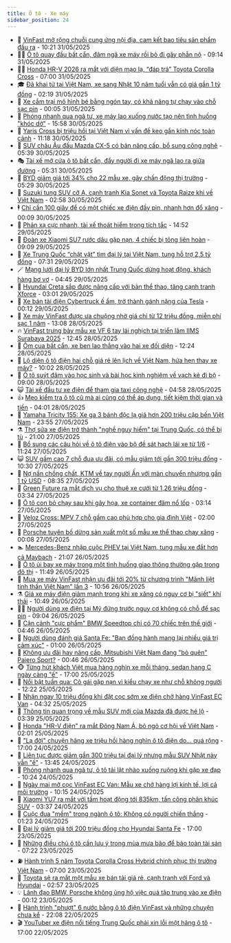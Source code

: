 ```yaml
---
title: Ô tô - Xe máy
sidebar_position: 24
---
```


<!-- dantri-o-to-xe-may:START -->
- 🤡 [VinFast mở rộng chuỗi cung ứng nội địa, cam kết bao tiêu sản phẩm đầu ra](https://dantri.com.vn/o-to-xe-may/vinfast-mo-rong-chuoi-cung-ung-noi-dia-cam-ket-bao-tieu-san-pham-dau-ra-20250531160719775.htm) - 10:21 31/05/2025
- 🧑‍💻 [Ô tô quay đầu bất cẩn, đâm ngã xe máy rồi bỏ đi gây phẫn nộ](https://dantri.com.vn/o-to-xe-may/o-to-quay-dau-bat-can-dam-nga-xe-may-roi-bo-di-gay-phan-no-20250531124301605.htm) - 09:14 31/05/2025
- 🧑‍💻 [Honda HR-V 2026 ra mắt với diện mạo lạ, “đáp trả” Toyota Corolla Cross](https://dantri.com.vn/o-to-xe-may/honda-hr-v-2026-ra-mat-voi-dien-mao-la-dap-tra-toyota-corolla-cross-20250531065144450.htm) - 07:00 31/05/2025
- 🎓 [Đã khai tử tại Việt Nam, xe sang Nhật 10 năm tuổi vẫn có giá gần 1 tỷ đồng](https://dantri.com.vn/o-to-xe-may/da-khai-tu-tai-viet-nam-xe-sang-nhat-10-nam-tuoi-van-co-gia-gan-1-ty-dong-20250529124500020.htm) - 02:19 31/05/2025
- 🌊 [Xe cắm trại mô hình bé bằng ngón tay, có khả năng tự chạy vào chỗ sạc pin](https://dantri.com.vn/o-to-xe-may/xe-cam-trai-mo-hinh-be-bang-ngon-tay-co-kha-nang-tu-chay-vao-cho-sac-pin-20250530170408422.htm) - 00:05 31/05/2025
- 🥷 [Phóng nhanh qua ngã tư, xe máy lao xuống nước tạo nên tình huống &quot;khóc dở&quot;](https://dantri.com.vn/o-to-xe-may/phong-nhanh-qua-nga-tu-xe-may-lao-xuong-nuoc-tao-nen-tinh-huong-khoc-do-20250530215324299.htm) - 15:58 30/05/2025
- 🤩 [Yaris Cross bị triệu hồi tại Việt Nam vì vấn đề keo gắn kính nóc toàn cảnh](https://dantri.com.vn/o-to-xe-may/yaris-cross-bi-trieu-hoi-tai-viet-nam-vi-van-de-keo-gan-kinh-noc-toan-canh-20250530172916407.htm) - 11:18 30/05/2025
- 🫶 [SUV châu Âu đấu Mazda CX-5 có bản nâng cấp, bổ sung công nghệ](https://dantri.com.vn/o-to-xe-may/suv-chau-au-dau-mazda-cx-5-co-ban-nang-cap-bo-sung-cong-nghe-20250530101634514.htm) - 05:39 30/05/2025
- 🎭 [Tài xế mở cửa ô tô bất cẩn, đẩy người đi xe máy ngã lao ra giữa đường](https://dantri.com.vn/o-to-xe-may/tai-xe-mo-cua-o-to-bat-can-day-nguoi-di-xe-may-nga-lao-ra-giua-duong-20250530103602238.htm) - 05:31 30/05/2025
- 🌁 [BYD giảm giá tới 34% cho 22 mẫu xe, gây chấn động thị trường](https://dantri.com.vn/o-to-xe-may/byd-giam-gia-toi-34-cho-22-mau-xe-gay-chan-dong-thi-truong-20250530094347224.htm) - 05:29 30/05/2025
- 🦩 [Suzuki tung SUV cỡ A, cạnh tranh Kia Sonet và Toyota Raize khi về Việt Nam](https://dantri.com.vn/o-to-xe-may/suzuki-tung-suv-co-a-canh-tranh-kia-sonet-va-toyota-raize-khi-ve-viet-nam-20250530095745497.htm) - 02:58 30/05/2025
- 🕴 [Chỉ cần 100 giây để có một chiếc xe điện đầy pin, nhanh hơn đổ xăng](https://dantri.com.vn/o-to-xe-may/chi-can-100-giay-de-co-mot-chiec-xe-dien-day-pin-nhanh-hon-do-xang-20250530015637544.htm) - 00:09 30/05/2025
- 🎡 [Phản xạ cực nhanh, tài xế thoát hiểm trong tích tắc](https://dantri.com.vn/o-to-xe-may/phan-xa-cuc-nhanh-tai-xe-thoat-hiem-trong-tich-tac-20250529165914075.htm) - 14:52 29/05/2025
- 📝 [Đoàn xe Xiaomi SU7 rước dâu gặp nạn, 4 chiếc bị tông liên hoàn](https://dantri.com.vn/o-to-xe-may/doan-xe-xiaomi-su7-ruoc-dau-gap-nan-4-chiec-bi-tong-lien-hoan-20250529152520006.htm) - 09:09 29/05/2025
- 🧐 [Xe Trung Quốc “chật vật” tìm đại lý tại Việt Nam, tung hỗ trợ 2,5 tỷ đồng](https://dantri.com.vn/o-to-xe-may/xe-trung-quoc-chat-vat-tim-dai-ly-tai-viet-nam-tung-ho-tro-25-ty-dong-20250529115146320.htm) - 07:31 29/05/2025
- 🪄 [Mạng lưới đại lý BYD lớn nhất Trung Quốc dừng hoạt động, khách hàng bơ vơ](https://dantri.com.vn/o-to-xe-may/mang-luoi-dai-ly-byd-lon-nhat-trung-quoc-dung-hoat-dong-khach-hang-bo-vo-20250529114048450.htm) - 04:45 29/05/2025
- 🧰 [Hyundai Creta sắp được nâng cấp với bản thể thao, tăng cạnh tranh Xforce](https://dantri.com.vn/o-to-xe-may/hyundai-creta-sap-duoc-nang-cap-voi-ban-the-thao-tang-canh-tranh-xforce-20250528233541151.htm) - 03:01 29/05/2025
- 🚀 [Xe bán tải điện Cybertruck ế ẩm, trở thành gánh nặng của Tesla](https://dantri.com.vn/o-to-xe-may/xe-ban-tai-dien-cybertruck-e-am-tro-thanh-ganh-nang-cua-tesla-20250529001131956.htm) - 00:12 29/05/2025
- 💪 [Xe máy VinFast được ưa chuộng nhờ giá chỉ từ 12 triệu đồng, miễn phí sạc 1 năm](https://dantri.com.vn/o-to-xe-may/xe-may-vinfast-duoc-ua-chuong-nho-gia-chi-tu-12-trieu-dong-mien-phi-sac-1-nam-20250528195440075.htm) - 13:08 28/05/2025
- 🔥 [VinFast trưng bày mẫu xe VF 6 tay lái nghịch tại triển lãm IIMS Surabaya 2025](https://dantri.com.vn/o-to-xe-may/vinfast-trung-bay-mau-xe-vf-6-tay-lai-nghich-tai-trien-lam-iims-surabaya-2025-20250528192951820.htm) - 12:45 28/05/2025
- 🐲 [Ôm cua bất cẩn, xe ben lao thẳng vào hai xe đối diện](https://dantri.com.vn/o-to-xe-may/om-cua-bat-can-xe-ben-lao-thang-vao-hai-xe-doi-dien-20250528180339229.htm) - 12:24 28/05/2025
- 🌋 [Lộ diện ô tô điện hai chỗ giá rẻ lên lịch về Việt Nam, hứa hẹn thay xe máy?](https://dantri.com.vn/o-to-xe-may/lo-dien-o-to-dien-hai-cho-gia-re-len-lich-ve-viet-nam-hua-hen-thay-xe-may-20250528170059613.htm) - 10:02 28/05/2025
- 🤩 [Ô tô suýt đâm vào học sinh và bài học kinh nghiệm về vạch kẻ đi bộ](https://dantri.com.vn/o-to-xe-may/o-to-suyt-dam-vao-hoc-sinh-va-bai-hoc-kinh-nghiem-ve-vach-ke-di-bo-20250527144126381.htm) - 09:00 28/05/2025
- 😺 [Tài xế đầu tư xe điện để tham gia taxi công nghệ](https://dantri.com.vn/o-to-xe-may/tai-xe-dau-tu-xe-dien-de-tham-gia-taxi-cong-nghe-20250528112620155.htm) - 04:58 28/05/2025
- 👍 [Mẹo kiểm tra ô tô cũ mà ai cũng có thể áp dụng, tiết kiệm thời gian và tiền](https://dantri.com.vn/o-to-xe-may/meo-kiem-tra-o-to-cu-ma-ai-cung-co-the-ap-dung-tiet-kiem-thoi-gian-va-tien-20250528084222479.htm) - 04:01 28/05/2025
- 🎃 [Yamaha Tricity 155: Xe ga 3 bánh độc lạ giá hơn 200 triệu cập bến Việt Nam](https://dantri.com.vn/o-to-xe-may/yamaha-tricity-155-xe-ga-3-banh-doc-la-gia-hon-200-trieu-cap-ben-viet-nam-20250528043027990.htm) - 23:55 27/05/2025
- ⚗️ [Thợ sửa xe điện trở thành &quot;nghề nguy hiểm&quot; tại Trung Quốc, có thể bị tù](https://dantri.com.vn/o-to-xe-may/tho-sua-xe-dien-tro-thanh-nghe-nguy-hiem-tai-trung-quoc-co-the-bi-tu-20250527215548914.htm) - 21:00 27/05/2025
- 🦄 [Bổ sung các câu hỏi về ô tô điện vào bộ đề sát hạch lái xe từ 1/6](https://dantri.com.vn/o-to-xe-may/bo-sung-cac-cau-hoi-ve-o-to-dien-vao-bo-de-sat-hach-lai-xe-tu-16-20250527163541750.htm) - 11:24 27/05/2025
- 😺 [SUV gầm cao 7 chỗ đua ưu đãi, có mẫu giảm tới gần 300 triệu đồng](https://dantri.com.vn/o-to-xe-may/suv-gam-cao-7-cho-dua-uu-dai-co-mau-giam-toi-gan-300-trieu-dong-20250527143402307.htm) - 10:30 27/05/2025
- 💼 [Nợ nần chồng chất, KTM về tay người Ấn với màn chuyển nhượng gần 1 tỷ USD](https://dantri.com.vn/o-to-xe-may/no-nan-chong-chat-ktm-ve-tay-nguoi-an-voi-man-chuyen-nhuong-gan-1-ty-usd-20250527115256506.htm) - 08:35 27/05/2025
- 💃 [Green Future ra mắt dịch vụ cho thuê xe cưới từ 1,26 triệu đồng](https://dantri.com.vn/o-to-xe-may/green-future-ra-mat-dich-vu-cho-thue-xe-cuoi-tu-126-trieu-dong-20250527102812626.htm) - 03:34 27/05/2025
- 🚀 [Ô tô con bỏ chạy sau khi gây họa, xe container đâm nổ lốp](https://dantri.com.vn/o-to-xe-may/o-to-con-bo-chay-sau-khi-gay-hoa-xe-container-dam-no-lop-20250527092955901.htm) - 03:14 27/05/2025
- 🤩 [Veloz Cross: MPV 7 chỗ gầm cao phù hợp cho gia đình Việt](https://dantri.com.vn/o-to-xe-may/veloz-cross-mpv-7-cho-gam-cao-phu-hop-cho-gia-dinh-viet-20250526231739423.htm) - 02:00 27/05/2025
- 💪 [Porsche tuyên bố dừng sản xuất một số mẫu xe thể thao chạy xăng](https://dantri.com.vn/o-to-xe-may/porsche-tuyen-bo-dung-san-xuat-mot-so-mau-xe-the-thao-chay-xang-20250527021638990.htm) - 00:08 27/05/2025
- 🏊 [Mercedes-Benz nhập cuộc PHEV tại Việt Nam, tung mẫu xe đắt hơn cả Maybach](https://dantri.com.vn/o-to-xe-may/mercedes-benz-nhap-cuoc-phev-tai-viet-nam-tung-mau-xe-dat-hon-ca-maybach-20250526230711194.htm) - 21:07 26/05/2025
- 💄 [Ô tô ủi bay xe máy trong một tình huống giao thông thường gặp trong đô thị](https://dantri.com.vn/o-to-xe-may/o-to-ui-bay-xe-may-trong-mot-tinh-huong-giao-thong-thuong-gap-trong-do-thi-20250526161456540.htm) - 11:49 26/05/2025
- 👺 [Mua xe máy VinFast nhận ưu đãi tới 20% từ chương trình &quot;Mãnh liệt tinh thần Việt Nam&quot; lần 3](https://dantri.com.vn/o-to-xe-may/mua-xe-may-vinfast-nhan-uu-dai-toi-20-tu-chuong-trinh-manh-liet-tinh-than-viet-nam-lan-3-20250526175018495.htm) - 10:56 26/05/2025
- ⚗️ [Giá xe máy điện giảm mạnh trong khi xe xăng có nguy cơ bị &quot;siết&quot; khí thải](https://dantri.com.vn/o-to-xe-may/gia-xe-may-dien-giam-manh-trong-khi-xe-xang-co-nguy-co-bi-siet-khi-thai-20250526145414419.htm) - 10:49 26/05/2025
- 🧑‍🏫 [Người dùng xe điện tại Mỹ đứng trước nguy cơ không có chỗ để sạc pin](https://dantri.com.vn/o-to-xe-may/nguoi-dung-xe-dien-tai-my-dung-truoc-nguy-co-khong-co-cho-de-sac-pin-20250526111543275.htm) - 09:04 26/05/2025
- 🦒 [Cận cảnh &quot;cực phẩm&quot; BMW Speedtop chỉ có 70 chiếc trên thế giới](https://dantri.com.vn/o-to-xe-may/can-canh-cuc-pham-bmw-speedtop-chi-co-70-chiec-tren-the-gioi-20250526015924542.htm) - 04:46 26/05/2025
- 🐘 [Người dùng đánh giá Santa Fe: &quot;Bạn đồng hành mang lại nhiều giá trị cảm xúc&quot;](https://dantri.com.vn/o-to-xe-may/nguoi-dung-danh-gia-santa-fe-ban-dong-hanh-mang-lai-nhieu-gia-tri-cam-xuc-20250523170724653.htm) - 01:00 26/05/2025
- 🧠 [Không ưu đãi hay nâng cấp, Mitsubishi Việt Nam đang &quot;bỏ quên&quot; Pajero Sport?](https://dantri.com.vn/o-to-xe-may/khong-uu-dai-hay-nang-cap-mitsubishi-viet-nam-dang-bo-quen-pajero-sport-20250525202239855.htm) - 00:46 26/05/2025
- 🐵 [Từng hút khách Việt mua hàng nghìn xe mỗi tháng, sedan hạng C ngày càng &quot;ế&quot;](https://dantri.com.vn/o-to-xe-may/tung-hut-khach-viet-mua-hang-nghin-xe-moi-thang-sedan-hang-c-ngay-cang-e-20250525155545304.htm) - 17:00 25/05/2025
- 🤭 [Nổi bật tuần qua: Cô gái gặp nạn vì kiểu chạy xe như chỗ không người](https://dantri.com.vn/o-to-xe-may/noi-bat-tuan-qua-co-gai-gap-nan-vi-kieu-chay-xe-nhu-cho-khong-nguoi-20250525191450797.htm) - 12:22 25/05/2025
- 🤠 [Nhận ngay 10 triệu đồng khi đặt cọc sớm xe điện chở hàng VinFast EC Van](https://dantri.com.vn/o-to-xe-may/nhan-ngay-10-trieu-dong-khi-dat-coc-som-xe-dien-cho-hang-vinfast-ec-van-20250525113120163.htm) - 04:32 25/05/2025
- 🫶 [Thông tin quan trọng về mẫu SUV mới của Mazda đã được hé lộ](https://dantri.com.vn/o-to-xe-may/thong-tin-quan-trong-ve-mau-suv-moi-cua-mazda-da-duoc-he-lo-20250525102328744.htm) - 03:39 25/05/2025
- 🚀 [Honda &quot;HR-V điện&quot; ra mắt Đông Nam Á, bỏ ngỏ cơ hội về Việt Nam](https://dantri.com.vn/o-to-xe-may/honda-hr-v-dien-ra-mat-dong-nam-a-bo-ngo-co-hoi-ve-viet-nam-20250525085942126.htm) - 02:01 25/05/2025
- 🎊 [&quot;Lạ đời&quot; chuyện hãng xe triệu hồi hàng nghìn ô tô điện do… quá rộng](https://dantri.com.vn/o-to-xe-may/la-doi-chuyen-hang-xe-trieu-hoi-hang-nghin-o-to-dien-do-qua-rong-20250524222721779.htm) - 17:00 24/05/2025
- 🦄 [Liên tục được giảm gần 300 triệu tại đại lý nhưng mẫu SUV Nhật này vẫn &quot;ế&quot;](https://dantri.com.vn/o-to-xe-may/lien-tuc-duoc-giam-gan-300-trieu-tai-dai-ly-nhung-mau-suv-nhat-nay-van-e-20250524112206233.htm) - 13:45 24/05/2025
- 🥷 [Phóng nhanh qua ngã tư, ô tô tải lật nhào xuống ruộng khi gặp xe đạp](https://dantri.com.vn/o-to-xe-may/phong-nhanh-qua-nga-tu-o-to-tai-lat-nhao-xuong-ruong-khi-gap-xe-dap-20250524132400831.htm) - 10:24 24/05/2025
- 🦏 [Ngày mai mở cọc VinFast EC Van: Mẫu xe chở hàng lợi kinh tế, lợi cả môi trường](https://dantri.com.vn/o-to-xe-may/ngay-mai-mo-coc-vinfast-ec-van-mau-xe-cho-hang-loi-kinh-te-loi-ca-moi-truong-20250524171451530.htm) - 10:15 24/05/2025
- 🤗 [Xiaomi YU7 ra mắt với tầm hoạt động tới 835km, tấn công phân khúc SUV](https://dantri.com.vn/o-to-xe-may/xiaomi-yu7-ra-mat-voi-tam-hoat-dong-toi-835km-tan-cong-phan-khuc-suv-20250524103717317.htm) - 03:37 24/05/2025
- 🐲 [Cuộc đua &quot;mềm&quot; trong ngành ô tô: Không có người chiến thắng](https://dantri.com.vn/o-to-xe-may/cuoc-dua-mem-trong-nganh-o-to-khong-co-nguoi-chien-thang-20250518222924344.htm) - 01:23 24/05/2025
- 🤭 [Đại lý giảm giá tới 200 triệu đồng cho Hyundai Santa Fe](https://dantri.com.vn/o-to-xe-may/dai-ly-giam-gia-toi-200-trieu-dong-cho-hyundai-santa-fe-20250523113728098.htm) - 17:00 23/05/2025
- 🐻 [Những điều chủ ô tô cần lưu ý trong mùa mưa bão để bảo toàn tài sản](https://dantri.com.vn/o-to-xe-may/nhung-dieu-chu-o-to-can-luu-y-trong-mua-mua-bao-de-bao-toan-tai-san-20250523114026815.htm) - 07:22 23/05/2025
- ⛽️ [Hành trình 5 năm Toyota Corolla Cross Hybrid chinh phục thị trường Việt Nam](https://dantri.com.vn/o-to-xe-may/hanh-trinh-5-nam-toyota-corolla-cross-hybrid-chinh-phuc-thi-truong-viet-nam-20250523120436092.htm) - 07:00 23/05/2025
- 🫣 [Toyota sẽ ra mắt một mẫu xe bán tải giá rẻ, cạnh tranh với Ford và Hyundai](https://dantri.com.vn/o-to-xe-may/toyota-se-ra-mat-mot-mau-xe-ban-tai-gia-re-canh-tranh-voi-ford-va-hyundai-20250523090601441.htm) - 02:57 23/05/2025
- 💡 [Lãnh đạo BMW, Porsche không ủng hộ việc quá tập trung vào xe điện](https://dantri.com.vn/o-to-xe-may/lanh-dao-bmw-porsche-khong-ung-ho-viec-qua-tap-trung-vao-xe-dien-20250523002706565.htm) - 00:12 23/05/2025
- 💪 [Hành trình &quot;phượt&quot; 6 nước bằng ô tô điện VinFast và những chuyện chưa kể](https://dantri.com.vn/o-to-xe-may/hanh-trinh-phuot-6-nuoc-bang-o-to-dien-vinfast-va-nhung-chuyen-chua-ke-20250522142403678.htm) - 22:08 22/05/2025
- 🎬 [YouTuber xe điện nổi tiếng Trung Quốc phải xin lỗi một hãng ô tô](https://dantri.com.vn/o-to-xe-may/youtuber-xe-dien-noi-tieng-trung-quoc-phai-xin-loi-mot-hang-o-to-20250522164437715.htm) - 17:00 22/05/2025<!-- dantri-o-to-xe-may:END -->

